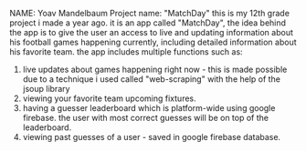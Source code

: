 NAME: Yoav Mandelbaum
Project name: "MatchDay"
this is my 12th grade project i made a year ago.
it is an app called "MatchDay", the idea behind the app is to give the user an access to live and updating information about his football games happening currently, 
including detailed information about his favorite team.
the app includes multiple functions such as:
1. live updates about games happening right now - this is made possible due to a technique i used called "web-scraping" with the help of the jsoup library 
2. viewing your favorite team upcoming fixtures.
3. having a guesser leaderboard which is platform-wide using google firebase. the user with most correct guesses will be on top of the leaderboard.
4. viewing past guesses of a user - saved in google firebase database.
